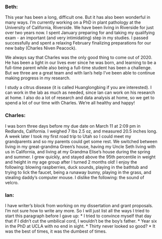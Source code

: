 ### Beth:
This year has been a long, difficult one. But it has also been wonderful in many ways. I’m currently working on a PhD in plant pathology at the University of California, Riverside. We have been living in Riverside for just over two years now. I spent January preparing for and taking my qualifying exam - an important (and very intimidating) step in my studies. I passed successfully and spent a relaxing February finalizing preparations for our new baby (Charles Niven Peacock). 

We always say that Charles was the only good thing to come out of 2020. He has been a light in our lives ever since he was born, and learning to be a full-time parent while also being a full-time student has been a challenge. But we three are a great team and with Ian’s help I’ve been able to continue making progress in my research.

I study a citrus disease (it is called Huanglongbing if you are interested). I can work in the lab as much as needed, since Ian can work on his research at home. I also do a lot of research and data analysis at home, so we get to spend a lot of our time with Charles. We’re all healthy and happy!

### Charles:
I was born three days before my due date on March 11 at 2:09 pm in Redlands, California. I weighed 7 lbs 2.5 oz, and measured 20.5 inches long.  A week later I took my first road trip to Utah so I could meet my grandparents and so my parents could get some rest. We switched between living in my great-grandma Green’s house, having my Uncle Seth living with us in California, and living at my Grandma Elise’s house during the spring and summer. I grew quickly, and stayed above the 95th percentile in  weight and height in my age group after I turned 2 months old! I enjoy the following: blowing raspberries, duck sounds, playing in the bathtub and trying to lick the faucet, being a runaway bunny, playing in the grass, and stealing daddy’s computer mouse. I dislike the following: the sound of velcro. 

### Ian:
I have writer’s block from working on my dissertation and grant proposals. I’m not sure how to write any more. So I will just list all the ways I tried to start this paragraph before I gave up:
	* I tried to convince myself that day that if I didn’t cut the umbilical cord, I wouldn’t be the boy’s father. 
	*  Year six in the PhD at UCLA with no end in sight. 
	* Thirty never looked so good? 
	* It was the best of times, it was the dumbest of times. 

